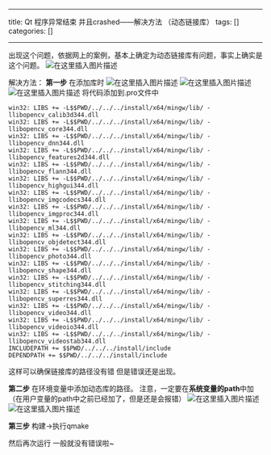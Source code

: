 
--- 
title:  Qt 程序异常结束 并且crashed——解决方法 （动态链接库） 
tags: []
categories: [] 

---
出现这个问题，依据网上的案例，基本上确定为动态链接库有问题，事实上确实是这个问题。 <img src="https://img-blog.csdnimg.cn/20190507213134863." alt="在这里插入图片描述">

解决方法： **第一步** 在添加库时 <img src="https://img-blog.csdnimg.cn/20190507213450187.?x-oss-process=image/watermark,type_ZmFuZ3poZW5naGVpdGk,shadow_10,text_aHR0cHM6Ly9ibG9nLmNzZG4ubmV0L3p4bV9qaW1pbg==,size_16,color_FFFFFF,t_70" alt="在这里插入图片描述"> <img src="https://img-blog.csdnimg.cn/20190507213633957.?x-oss-process=image/watermark,type_ZmFuZ3poZW5naGVpdGk,shadow_10,text_aHR0cHM6Ly9ibG9nLmNzZG4ubmV0L3p4bV9qaW1pbg==,size_16,color_FFFFFF,t_70" alt="在这里插入图片描述"> <img src="https://img-blog.csdnimg.cn/20190507213653539.?x-oss-process=image/watermark,type_ZmFuZ3poZW5naGVpdGk,shadow_10,text_aHR0cHM6Ly9ibG9nLmNzZG4ubmV0L3p4bV9qaW1pbg==,size_16,color_FFFFFF,t_70" alt="在这里插入图片描述"> 将代码添加到.pro文件中

```
win32: LIBS += -L$$PWD/../../../install/x64/mingw/lib/ -llibopencv_calib3d344.dll
win32: LIBS += -L$$PWD/../../../install/x64/mingw/lib/ -llibopencv_core344.dll
win32: LIBS += -L$$PWD/../../../install/x64/mingw/lib/ -llibopencv_dnn344.dll
win32: LIBS += -L$$PWD/../../../install/x64/mingw/lib/ -llibopencv_features2d344.dll
win32: LIBS += -L$$PWD/../../../install/x64/mingw/lib/ -llibopencv_flann344.dll
win32: LIBS += -L$$PWD/../../../install/x64/mingw/lib/ -llibopencv_highgui344.dll
win32: LIBS += -L$$PWD/../../../install/x64/mingw/lib/ -llibopencv_imgcodecs344.dll
win32: LIBS += -L$$PWD/../../../install/x64/mingw/lib/ -llibopencv_imgproc344.dll
win32: LIBS += -L$$PWD/../../../install/x64/mingw/lib/ -llibopencv_ml344.dll
win32: LIBS += -L$$PWD/../../../install/x64/mingw/lib/ -llibopencv_objdetect344.dll
win32: LIBS += -L$$PWD/../../../install/x64/mingw/lib/ -llibopencv_photo344.dll
win32: LIBS += -L$$PWD/../../../install/x64/mingw/lib/ -llibopencv_shape344.dll
win32: LIBS += -L$$PWD/../../../install/x64/mingw/lib/ -llibopencv_stitching344.dll
win32: LIBS += -L$$PWD/../../../install/x64/mingw/lib/ -llibopencv_superres344.dll
win32: LIBS += -L$$PWD/../../../install/x64/mingw/lib/ -llibopencv_video344.dll
win32: LIBS += -L$$PWD/../../../install/x64/mingw/lib/ -llibopencv_videoio344.dll
win32: LIBS += -L$$PWD/../../../install/x64/mingw/lib/ -llibopencv_videostab344.dll
INCLUDEPATH += $$PWD/../../../install/include
DEPENDPATH += $$PWD/../../../install/include

```

这样可以确保链接库的路径没有错 但是错误还是出现。

**第二步** 在环境变量中添加动态库的路径。 注意，一定要在**系统变量的path**中加（在用户变量的path中之前已经加了，但是还是会报错） <img src="https://img-blog.csdnimg.cn/20190507214145780.?x-oss-process=image/watermark,type_ZmFuZ3poZW5naGVpdGk,shadow_10,text_aHR0cHM6Ly9ibG9nLmNzZG4ubmV0L3p4bV9qaW1pbg==,size_16,color_FFFFFF,t_70" alt="在这里插入图片描述"> <img src="https://img-blog.csdnimg.cn/20190507214104797.?x-oss-process=image/watermark,type_ZmFuZ3poZW5naGVpdGk,shadow_10,text_aHR0cHM6Ly9ibG9nLmNzZG4ubmV0L3p4bV9qaW1pbg==,size_16,color_FFFFFF,t_70" alt="在这里插入图片描述">

**第三步** 构建-&gt;执行qmake

然后再次运行 一般就没有错误啦~
